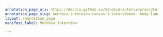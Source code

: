 ```yaml
---
annotation_page_uri: https://Amcclu.github.io/mendoza-interview/annotations/mendoza-interview-canvas-1-interviewee--body-language--shrugging--fidgeting-.json
annotation_page_slug: mendoza-interview-canvas-1-interviewee--body-language--shrugging--fidgeting-
layout: annotation_page
manifest_label: Mendoza Interview

---
```

